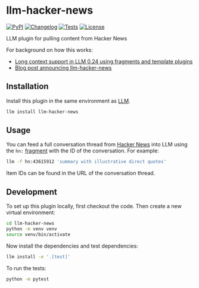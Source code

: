 # llm-hacker-news

[![PyPI](https://img.shields.io/pypi/v/llm-hacker-news.svg)](https://pypi.org/project/llm-hacker-news/)
[![Changelog](https://img.shields.io/github/v/release/simonw/llm-hacker-news?include_prereleases&label=changelog)](https://github.com/simonw/llm-hacker-news/releases)
[![Tests](https://github.com/simonw/llm-hacker-news/actions/workflows/test.yml/badge.svg)](https://github.com/simonw/llm-hacker-news/actions/workflows/test.yml)
[![License](https://img.shields.io/badge/license-Apache%202.0-blue.svg)](https://github.com/simonw/llm-hacker-news/blob/main/LICENSE)

LLM plugin for pulling content from Hacker News

For background on how this works:

- [Long context support in LLM 0.24 using fragments and template plugins](https://simonwillison.net/2025/Apr/7/long-context-llm/)
- [Blog post announcing llm-hacker-news](https://simonwillison.net/2025/Apr/8/llm-hacker-news/)

## Installation

Install this plugin in the same environment as [LLM](https://llm.datasette.io/).
```bash
llm install llm-hacker-news
```
## Usage

You can feed a full conversation thread from [Hacker News](https://news.ycombinator.com/) into LLM using the `hn:` [fragment](https://llm.datasette.io/en/stable/fragments.html) with the ID of the conversation. For example:

```bash
llm -f hn:43615912 'summary with illustrative direct quotes'
```
Item IDs can be found in the URL of the conversation thread.

## Development

To set up this plugin locally, first checkout the code. Then create a new virtual environment:
```bash
cd llm-hacker-news
python -m venv venv
source venv/bin/activate
```
Now install the dependencies and test dependencies:
```bash
llm install -e '.[test]'
```
To run the tests:
```bash
python -m pytest
```
